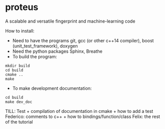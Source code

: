 # proteus
A scalable and versatile fingerprint and machine-learning code

How to install:
* Need to have the programs git, gcc (or other c++14 compiler), boost (unit_test_framework), doxygen
* Need the python packages Sphinx, Breathe 
* To build the program: 
```Shell
mkdir build 
cd build 
cmake .. 
make
``` 
* To make development documentation:
```Shell
cd build 
make dev_doc
``` 



TILL:
Test + compilation of documentation in cmake + how to add a test
Federico:
comments to c++ + how to bindings/function/class
Felix:
the rest of the tutorial
